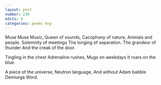 ```yaml
---
layout: post
number: 230
edits: 9
categories: poems eng
---
```


Muse Muse
Music, 
Queen of sounds, 
Cacophony of nature, 
Animals and people.
Solemnity of meetings
The longing of separation.
The grandeur of thunder 
And the creak of the door.

Tingling in the chest 
Adrenaline rushes,
Mugs on weekdays
It roars on the blue.

A piece of the universe,
Neutron language,
And without Adam babble 
Demiurga Word.
